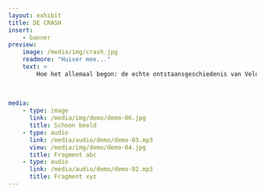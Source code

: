 ```yaml
---
layout: exhibit
title: DE CRASH
insert:
    - banner
preview: 
    image: /media/img/crash.jpg
    readmore: "Huiver mee..."
    text: >
        Hoe het allemaal begon: de echte ontstaansgeschiedenis van Veld & Duin.
        
        
        
media:
    - type: image
      link: /media/img/demo/demo-06.jpg
      title: Schoon beeld
    - type: audio
      link: /media/audio/demo/demo-03.mp3
      view: /media/img/demo/demo-04.jpg
      title: Fragment abc
    - type: audio
      link: /media/audio/demo/demo-02.mp3
      title: Fragment xyz
---
```

